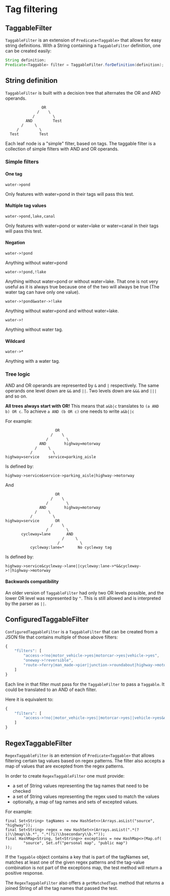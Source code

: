 # Tag filtering

## TaggableFilter

`TaggableFilter` is an extension of `Predicate<Taggable>` that allows for easy string definitions. With a String containing a `TaggableFilter` definition, one can be created easily:

```java
String definition;
Predicate<Taggable> filter = TaggableFilter.forDefinition(definition);
```

## String definition

`TaggableFilter` is built with a decision tree that alternates the OR and AND operands.

```
                OR
              /    \
            /        \
         AND         Test
       /     \
     /         \
  Test         Test
```

Each leaf node is a "simple" filter, based on tags. The taggable filter is a collection of simple filters with AND and OR operands.

### Simple filters

#### One tag

```
water->pond
```

Only features with water=pond in their tags will pass this test.

#### Multiple tag values

```
water->pond,lake,canal
```

Only features with water=pond or water=lake or water=canal in their tags will pass this test.

#### Negation

```
water->!pond
```

Anything without water=pond

```
water->!pond,!lake
```

Anything without water=pond or without water=lake. That one is not very useful as it is always true because one of the two will always be true (The water tag can have only one value).

```
water->!pond&water->!lake
```

Anything without water=pond and without water=lake.

```
water->!
```

Anything without water tag.

#### Wildcard

```
water->*
```

Anything with a water tag.

### Tree logic

AND and OR operands are represented by `&` and `|` respectively. The same operands one level down are `&&` and `||`. Two levels down are `&&&` and `|||` and so on.

**All trees always start with OR!** This means that `a&b|c` translates to `(a AND b) OR c`. To achieve `a AND (b OR c)` one needs to write `a&b||c`

For example:

```
                      OR
                    /    \
                  /        \
               AND        highway=motorway
             /     \
           /         \
highway=service    service=parking_aisle
```

Is defined by:

```
highway->service&service->parking_aisle|highway->motorway
```

And

```
                      OR
                    /    \
                  /        \
               AND        highway=motorway
             /     \
           /         \
highway=service       OR
                    /    \
                  /        \
       cycleway=lane       AND
                         /     \
                       /         \
           cycleway:lane=*      No cycleway tag       
```

Is defined by:

```
highway->service&cycleway->lane||cycleway:lane->*&&cycleway->!|highway->motorway
```

#### Backwards compatibility

An older version of `TaggableFilter` had only two OR levels possible, and the lower OR level was represented by `^`. This is still allowed and is interpreted by the parser as `||`.

## ConfiguredTaggableFilter

`ConfiguredTaggableFilter` is a `TaggableFilter` that can be created from a JSON file that contains multiple of those above filters:

```javascript
{
    "filters": [
        "access->!no|motor_vehicle->yes|motorcar->yes|vehicle->yes",
        "oneway->!reversible",
        "route->ferry|man_made->pier|junction->roundabout|highway->motorway"
    ]
}
```

Each line in that filter must pass for the `TaggableFilter` to pass a `Taggable`. It could be translated to an AND of each filter.

Here it is equivalent to:

```javascript
{
    "filters": [
        "access->!no||motor_vehicle->yes||motorcar->yes||vehicle->yes&oneway->!reversible&route->ferry||man_made->pier||junction->roundabout||highway->motorway"
    ]
}
```

## RegexTaggableFilter

`RegexTaggableFilter` is an extension of `Predicate<Taggable>` that allows filtering certain tag values based on regex patterns. 
The filter also accepts a map of values that are excepted from the regex patterns. 

In order to create `RegexTaggableFilter` one must provide:
- a set of String values representing the tag names that need to be checked
- a set of String values representing the regex used to match the values
- optionally, a map of tag names and sets of excepted values.

For example: 

```
final Set<String> tagNames = new HashSet<>(Arrays.asList("source", "highway"));
final Set<String> regex = new HashSet<>(Arrays.asList(".*(?i)\\bmap\\b.*", ".*(?i)\\bsecondary\\b.*"));
final HashMap<String, Set<String>> exceptions = new HashMap<>(Map.of(
        "source", Set.of("personal map", "public map")
));
```
If the `Taggable` object contains a key that is part of the tagNames set, matches at least one of the given regex patterns
and the tag-value combination is not part of the exceptions map, the test method will return a positive response.

The `RegexTaggableFilter` also offers a `getMatchedTags` method that returns a joined String of all the tag names that passed
the test.